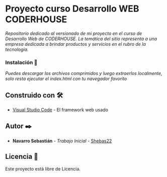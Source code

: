 # Proyecto curso Desarrollo WEB CODERHOUSE

_Repositorio dedicado al versionado de mi proyecto en el curso de Desarrollo Web de CODERHOUSE._
_La temática del sitio representa a una empresa dedicada a brindar productos y servicios en el rubro de la tecnología._

### Instalación 🔧

_Puedes descargar los archivos comprimidos y luego extraerlos localmente, solo resta ejecutar el index.html con tu navegador favorito_


## Construido con 🛠️

* [Visual Studio Code](http://www.dropwizard.io/1.0.2/docs/) - El framework web usado


## Autor ✒️

* **Navarro Sebastián** - *Trabajo Inicial* - [Shebas22](https://github.com/Shebas22)


## Licencia 📄

Este proyecto está libre de Licencia.


